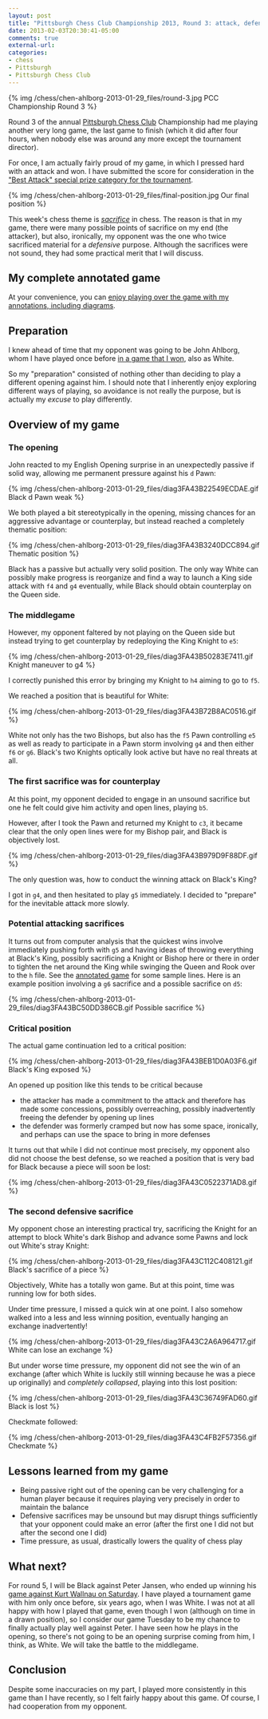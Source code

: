 ```yaml
---
layout: post
title: "Pittsburgh Chess Club Championship 2013, Round 3: attack, defense, and sacrifices"
date: 2013-02-03T20:30:41-05:00
comments: true
external-url: 
categories: 
- chess
- Pittsburgh
- Pittsburgh Chess Club
---
```

{% img /chess/chen-ahlborg-2013-01-29_files/round-3.jpg PCC Championship Round 3 %}

Round 3 of the annual [Pittsburgh Chess Club](http://pittsburghcc.org/) Championship had me playing another very long game, the last game to finish (which it did after four hours, when nobody else was around any more except the tournament director).

For once, I am actually fairly proud of my game, in which I pressed hard with an attack and won. I have submitted the score for consideration in the ["Best Attack" special prize category for the tournament](/blog/2013/01/16/pittsburgh-chess-club-championship-2013-round-1-the-art-of-swindling/).

{% img /chess/chen-ahlborg-2013-01-29_files/final-position.jpg Our final position %}

This week's chess theme is [*sacrifice*](http://en.wikipedia.org/wiki/Sacrifice_\(chess\)) in chess. The reason is that in my game, there were many possible points of sacrifice on my end (the attacker), but also, ironically, my opponent was the one who twice sacrificed material for a *defensive* purpose. Although the sacrifices were not sound, they had some practical merit that I will discuss.

<!--more-->

## My complete annotated game

At your convenience, you can [enjoy playing over the game with my annotations, including diagrams](/chess/chen-ahlborg-2013-01-29.htm).

## Preparation

I knew ahead of time that my opponent was going to be John Ahlborg, whom I have played once before [in a game that I won](/blog/2012/09/19/round-3-of-pittsburgh-chess-club-tournament-another-approach-against-the-sicilian-squeezing-with-the-bind/), also as White.

So my "preparation" consisted of nothing other than deciding to play a different opening against him. I should note that I inherently enjoy exploring different ways of playing, so avoidance is not really the purpose, but is actually my *excuse* to play differently.

## Overview of my game

### The opening

John reacted to my English Opening surprise in an unexpectedly passive if solid way, allowing me permanent pressure against his `d` Pawn:

{% img /chess/chen-ahlborg-2013-01-29_files/diag3FA43B22549ECDAE.gif Black d Pawn weak %}

We both played a bit stereotypically in the opening, missing chances for an aggressive advantage or counterplay, but instead reached a completely thematic position:

{% img /chess/chen-ahlborg-2013-01-29_files/diag3FA43B3240DCC894.gif Thematic position %}

Black has a passive but actually very solid position. The only way White can possibly make progress is reorganize and find a way to launch a King side attack with `f4` and `g4` eventually, while Black should obtain counterplay on the Queen side.

### The middlegame

However, my opponent faltered by not playing on the Queen side but instead trying to get counterplay by redeploying the King Knight to `e5`:

{% img /chess/chen-ahlborg-2013-01-29_files/diag3FA43B50283E7411.gif Knight maneuver to g4 %}

I correctly punished this error by bringing my Knight to `h4` aiming to go to `f5`.

We reached a position that is beautiful for White:

{% img /chess/chen-ahlborg-2013-01-29_files/diag3FA43B72B8AC0516.gif %}

White not only has the two Bishops, but also has the `f5` Pawn controlling `e5` as well as ready to participate in a Pawn storm involving `g4` and then either `f6` or `g6`. Black's two Knights optically look active but have no real threats at all.

### The first sacrifice was for counterplay

At this point, my opponent decided to engage in an unsound sacrifice but one he felt could give him activity and open lines, playing `b5`.

However, after I took the Pawn and returned my Knight to `c3`, it became clear that the only open lines were for my Bishop pair, and Black is objectively lost.

{% img /chess/chen-ahlborg-2013-01-29_files/diag3FA43B979D9F88DF.gif %}

The only question was, how to conduct the winning attack on Black's King?

I got in `g4`, and then hesitated to play `g5` immediately. I decided to "prepare" for the inevitable attack more slowly.

### Potential attacking sacrifices

It turns out from computer analysis that the quickest wins involve immediately pushing forth with `g5` and having ideas of throwing everything at Black's King, possibly sacrificing a Knight or Bishop here or there in order to tighten the net around the King while swinging the Queen and Rook over to the `h` file. See the [annotated game](/chess/chen-ahlborg-2013-01-29.htm) for some sample lines. Here is an example position involving a `g6` sacrifice and a possible sacrifice on `d5`:

{% img /chess/chen-ahlborg-2013-01-29_files/diag3FA43BC50DD386CB.gif Possible sacrifice %}

### Critical position

The actual game continuation led to a critical position:

{% img /chess/chen-ahlborg-2013-01-29_files/diag3FA43BEB1D0A03F6.gif Black's King exposed %}

An opened up position like this tends to be critical because

- the attacker has made a commitment to the attack and therefore has made some concessions, possibly overreaching, possibly inadvertently freeing the defender by opening up lines
- the defender was formerly cramped but now has some space, ironically, and perhaps can use the space to bring in more defenses

It turns out that while I did not continue most precisely, my opponent also did not choose the best defense, so we reached a position that is very bad for Black because a piece will soon be lost:

{% img /chess/chen-ahlborg-2013-01-29_files/diag3FA43C0522371AD8.gif %}

### The second defensive sacrifice

My opponent chose an interesting practical try, sacrificing the Knight for an attempt to block White's dark Bishop and advance some Pawns and lock out White's stray Knight:

{% img /chess/chen-ahlborg-2013-01-29_files/diag3FA43C112C408121.gif Black's sacrifice of a piece %}

Objectively, White has a totally won game. But at this point, time was running low for both sides.

Under time pressure, I missed a quick win at one point. I also somehow walked into a less and less winning position, eventually hanging an exchange inadvertently!

{% img /chess/chen-ahlborg-2013-01-29_files/diag3FA43C2A6A964717.gif White can lose an exchange %}

But under worse time pressure, my opponent did not see the win of an exchange (after which White is luckily still winning because he was a piece up originally) and *completely collapsed*, playing into this lost position:

{% img /chess/chen-ahlborg-2013-01-29_files/diag3FA43C36749FAD60.gif Black is lost %}

Checkmate followed:

{% img /chess/chen-ahlborg-2013-01-29_files/diag3FA43C4FB2F57356.gif Checkmate %}

## Lessons learned from my game

- Being passive right out of the opening can be very challenging for a human player because it requires playing very precisely in order to maintain the balance
- Defensive sacrifices may be unsound but may disrupt things sufficiently that your opponent could make an error (after the first one I did not but after the second one I did)
- Time pressure, as usual, drastically lowers the quality of chess play

## What next?

For round 5, I will be Black against Peter Jansen, who ended up winning his [game against Kurt Wallnau on Saturday](/blog/2013/02/02/an-unexpected-afternoon-tour-9-miles-of-running/). I have played a tournament game with him only once before, six years ago, when I was White. I was not at all happy with how I played that game, even though I won (although on time in a drawn position), so I consider our game Tuesday to be my chance to finally actually play well against Peter. I have seen how he plays in the opening, so there's not going to be an opening surprise coming from him, I think, as White. We will take the battle to the middlegame.

## Conclusion

Despite some inaccuracies on my part, I played more consistently in this game than I have recently, so I felt fairly happy about this game. Of course, I had cooperation from my opponent.
